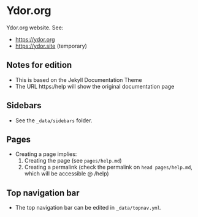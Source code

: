# Ydor.org

Ydor.org website. See:

* https://ydor.org
* https://ydor.site (temporary)

## Notes for edition

* This is based on the Jekyll Documentation Theme
* The URL https:/help will show the original documentation page

## Sidebars

* See the `_data/sidebars` folder.

## Pages

* Creating a page implies:
	1. Creating the page (see `pages/help.md`)
	2. Creating a permalink (check the permalink on `head pages/help.md`, which will be accessible @ /help)

## Top navigation bar

* The top navigation bar can be edited in `_data/topnav.yml`.
